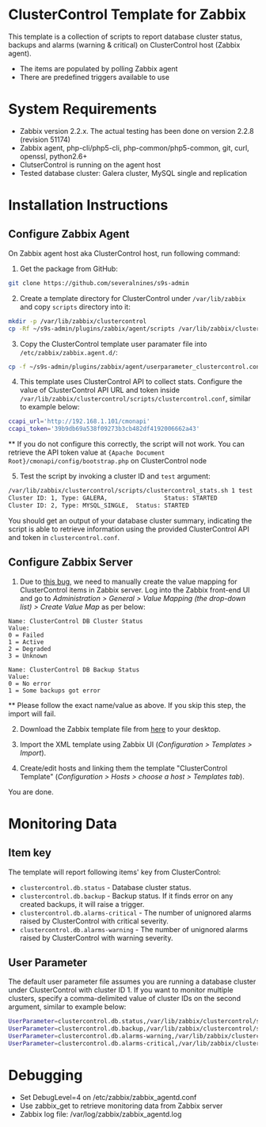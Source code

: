 ClusterControl Template for Zabbix
==================================

This template is a collection of scripts to report database cluster status, backups and alarms (warning & critical) on ClusterControl host (Zabbix agent).

- The items are populated by polling Zabbix agent
- There are predefined triggers available to use

System Requirements
===================

- Zabbix version 2.2.x. The actual testing has been done on version 2.2.8 (revision 51174)
- Zabbix agent, php-cli/php5-cli, php-common/php5-common, git, curl, openssl, python2.6+
- ClutserControl is running on the agent host
- Tested database cluster: Galera cluster, MySQL single and replication

Installation Instructions
=========================

Configure Zabbix Agent
----------------------

On Zabbix agent host aka ClusterControl host, run following command:

1) Get the package from GitHub:
```bash
git clone https://github.com/severalnines/s9s-admin
```

2) Create a template directory for ClusterControl under `/var/lib/zabbix` and copy `scripts` directory into it:
```bash
mkdir -p /var/lib/zabbix/clustercontrol
cp -Rf ~/s9s-admin/plugins/zabbix/agent/scripts /var/lib/zabbix/clustercontrol
```

3) Copy the ClusterControl template user paramater file into `/etc/zabbix/zabbix.agent.d/`:
```bash
cp -f ~/s9s-admin/plugins/zabbix/agent/userparameter_clustercontrol.conf /etc/zabbix/zabbix.agent.d/
```

4) This template uses ClusterControl API to collect stats. Configure the value of ClusterControl API URL and token inside `/var/lib/zabbix/clustercontrol/scripts/clustercontrol.conf`, similar to example below:
```bash
ccapi_url='http://192.168.1.101/cmonapi'
ccapi_token='39b9db69a538f09273b3cb482df4192006662a43'
```
** If you do not configure this correctly, the script will not work. You can retrieve the API token value at `{Apache Document Root}/cmonapi/config/bootstrap.php` on ClusterControl node

5) Test the script by invoking a cluster ID and `test` argument:
```bash
/var/lib/zabbix/clustercontrol/scripts/clustercontrol_stats.sh 1 test
Cluster ID: 1, Type: GALERA, 				Status: STARTED
Cluster ID: 2, Type: MYSQL_SINGLE, 	Status: STARTED
```

You should get an output of your database cluster summary, indicating the script is able to retrieve information using the provided ClusterControl API and token in `clustercontrol.conf`.

Configure Zabbix Server
-----------------------

1) Due to [this bug](https://support.zabbix.com/browse/ZBXNEXT-1679), we need to manually create the value mapping for ClusterControl items in Zabbix server. Log into the Zabbix front-end UI and go to *Administration > General > Value Mapping (the drop-down list) > Create Value Map* as per below:

```
Name: ClusterControl DB Cluster Status
Value:
0 = Failed
1 = Active
2 = Degraded
3 = Unknown
```
```
Name: ClusterControl DB Backup Status
Value:
0 = No error
1 = Some backups got error
```

** Please follow the exact name/value as above. If you skip this step, the import will fail.

2) Download the Zabbix template file from [here](https://raw.githubusercontent.com/severalnines/s9s-admin/master/plugins/zabbix/server/zbx_clustercontrol_templates.xml) to your desktop.

3) Import the XML template using Zabbix UI (*Configuration > Templates > Import*).

4) Create/edit hosts and linking them the template "ClusterControl Template" (*Configuration > Hosts > choose a host > Templates tab*).

You are done.

Monitoring Data
===============

Item key
--------

The template will report following items' key from ClusterControl:

* `clustercontrol.db.status` - Database cluster status.
* `clustercontrol.db.backup` - Backup status. If it finds error on any created backups, it will raise a trigger.
* `clustercontrol.db.alarms-critical` - The number of unignored alarms raised by ClusterControl with critical severity.
* `clustercontrol.db.alarms-warning` - The number of unignored alarms raised by ClusterControl with warning severity.

User Parameter
--------------

The default user parameter file assumes you are running a database cluster under ClusterControl with cluster ID 1. If you want to monitor multiple clusters, specify a comma-delimited value of cluster IDs on the second argument, similar to example below:
```bash
UserParameter=clustercontrol.db.status,/var/lib/zabbix/clustercontrol/scripts/clustercontrol_stats.php 1,2,5 cluster
UserParameter=clustercontrol.db.backup,/var/lib/zabbix/clustercontrol/scripts/clustercontrol_stats.php 1,2,5 backup
UserParameter=clustercontrol.db.alarms-warning,/var/lib/zabbix/clustercontrol/scripts/clustercontrol_stats.php 1,2,5 alarms-warning
UserParameter=clustercontrol.db.alarms-critical,/var/lib/zabbix/clustercontrol/scripts/clustercontrol_stats.php 1,2,5 alarms-critical
```

Debugging
=========

- Set DebugLevel=4 on /etc/zabbix/zabbix_agentd.conf
- Use zabbix_get to retrieve monitoring data from Zabbix server
- Zabbix log file: /var/log/zabbix/zabbix_agentd.log
